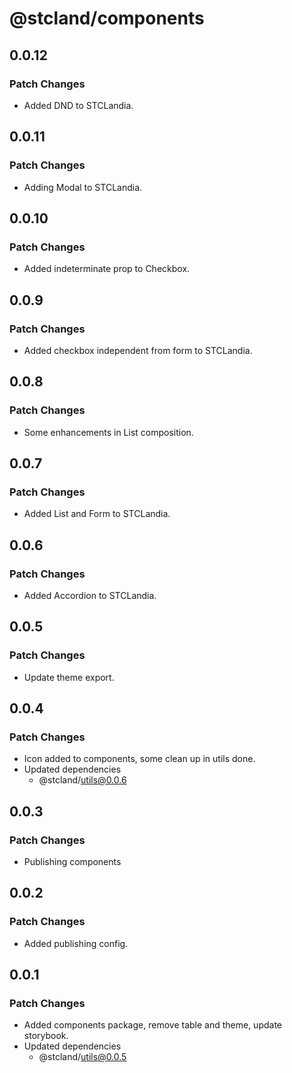 # @stcland/components

## 0.0.12

### Patch Changes

- Added DND to STCLandia.

## 0.0.11

### Patch Changes

- Adding Modal to STCLandia.

## 0.0.10

### Patch Changes

- Added indeterminate prop to Checkbox.

## 0.0.9

### Patch Changes

- Added checkbox independent from form to STCLandia.

## 0.0.8

### Patch Changes

- Some enhancements in List composition.

## 0.0.7

### Patch Changes

- Added List and Form to STCLandia.

## 0.0.6

### Patch Changes

- Added Accordion to STCLandia.

## 0.0.5

### Patch Changes

- Update theme export.

## 0.0.4

### Patch Changes

- Icon added to components, some clean up in utils done.
- Updated dependencies
  - @stcland/utils@0.0.6

## 0.0.3

### Patch Changes

- Publishing components

## 0.0.2

### Patch Changes

- Added publishing config.

## 0.0.1

### Patch Changes

- Added components package, remove table and theme, update storybook.
- Updated dependencies
  - @stcland/utils@0.0.5
